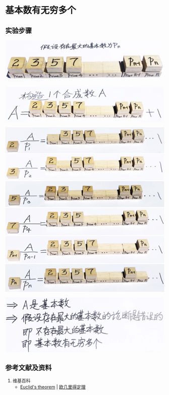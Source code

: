 # 基本数有无穷多个

## 实验步骤

![](/images/数论/基本数和合成数/基本数有无穷多个/1a1.jpg)

![](/images/数论/基本数和合成数/基本数有无穷多个/2a1.jpg)

![](/images/数论/基本数和合成数/基本数有无穷多个/3a1.jpg)
![](/images/数论/基本数和合成数/基本数有无穷多个/3a2.jpg)
![](/images/数论/基本数和合成数/基本数有无穷多个/3a3.jpg)
![](/images/数论/基本数和合成数/基本数有无穷多个/3a4.jpg)
![](/images/数论/基本数和合成数/基本数有无穷多个/3a5.jpg)
![](/images/数论/基本数和合成数/基本数有无穷多个/3a6.jpg)

![](/images/数论/基本数和合成数/基本数有无穷多个/4a1.jpg)

## 参考文献及资料

1. 维基百科
	- [Euclid's theorem](https://en.wikipedia.org/wiki/Euclid%27s_theorem) | [欧几里得定理](https://zh.wikipedia.org/wiki/欧几里得定理)




